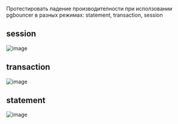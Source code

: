 Протестировать падение производителности при исползовании pgbouncer в разных режимах: statement, transaction, session

## session
![image](https://github.com/user-attachments/assets/f43d4444-eb77-42b6-a9f2-c973308aee76)
## transaction
![image](https://github.com/user-attachments/assets/a4c7637b-0885-495e-aa94-a7f9714dcbd0)
## statement
![image](https://github.com/user-attachments/assets/cd3102a4-52b6-4bfc-a698-6caaacd4cefc)
